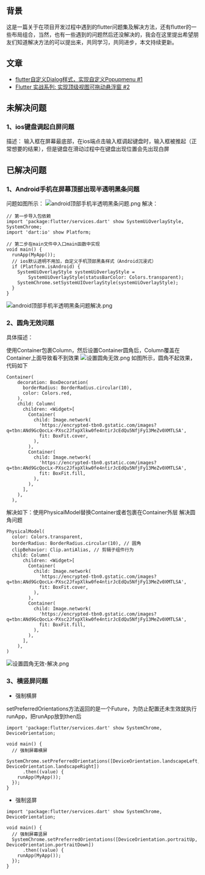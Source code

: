 ## 背景
这是一篇关于在项目开发过程中遇到的flutter问题集及解决方法，还有flutter的一些布局组合，当然，也有一些遇到的问题然后还没解决的，我会在这里提出希望朋友们知道解决方法的可以提出来，共同学习，共同进步，本文持续更新。

## 文章
* [flutter自定义Dialog样式，实现自定义Popupmenu #1](https://github.com/DIVINER-onlys/flutterBlog/issues/1)
* [Flutter 实战系列: 实现顶级视图可拖动悬浮窗 #2](https://github.com/DIVINER-onlys/flutterBlog/issues/2)
## 未解决问题
### 1、ios键盘调起白屏问题
描述： 输入框在屏幕最底部，在ios端点击输入框调起键盘时，输入框被推起（正常想要的结果），但是键盘在滑动过程中在键盘出现位置会先出现白屏

## 已解决问题
### 1、Android手机在屏幕顶部出现半透明黑条问题
问题如图所示：
![android顶部手机半透明黑条问题.png](https://user-gold-cdn.xitu.io/2019/7/21/16c14bc49b911522?w=686&h=82&f=png&s=89120)
解决：
```
// 第一步导入包依赖
import 'package:flutter/services.dart' show SystemUiOverlayStyle, SystemChrome;
import 'dart:io' show Platform;

// 第二步在main文件中入口main函数中实现
void main() {
  runApp(MyApp());
  // ios默认透明不用加，自定义手机顶部黑条样式（Android沉浸式）
  if (Platform.isAndroid) {
    SystemUiOverlayStyle systemUiOverlayStyle =
        SystemUiOverlayStyle(statusBarColor: Colors.transparent);
    SystemChrome.setSystemUIOverlayStyle(systemUiOverlayStyle);
  }
}
```

![android顶部手机半透明黑条问题解决.png](https://user-gold-cdn.xitu.io/2019/7/21/16c14dae64c27604?w=692&h=72&f=png&s=88006)

### 2、圆角无效问题
具体描述：

使用Container包裹Column，然后设置Container圆角后，Column覆盖在Container上面导致看不到效果
![设置圆角无效.png](https://user-gold-cdn.xitu.io/2019/7/21/16c14fbe82f4ac34?w=356&h=418&f=png&s=286982)
如图所示，圆角不起效果，代码如下
```
Container(
    decoration: BoxDecoration(
      borderRadius: BorderRadius.circular(10),
      color: Colors.red,
    ),
    child: Column(
      children: <Widget>[
        Container(
          child: Image.network(
            'https://encrypted-tbn0.gstatic.com/images?q=tbn:ANd9GcQocLx-PXsc2JfxpXlkw0fe4ntirJcEdQu5NfjFy13MeZv0XMTLSA',
            fit: BoxFit.cover,
          ),
        ),
        Container(
          child: Image.network(
            'https://encrypted-tbn0.gstatic.com/images?q=tbn:ANd9GcQocLx-PXsc2JfxpXlkw0fe4ntirJcEdQu5NfjFy13MeZv0XMTLSA',
            fit: BoxFit.fill,
          ),
        ),
      ],
    ),
  ),
```
解决如下：使用PhysicalModel替换Container或者包裹在Container外层 解决圆角问题
```
PhysicalModel(
  color: Colors.transparent,
  borderRadius: BorderRadius.circular(10), // 圆角
  clipBehavior: Clip.antiAlias, // 剪辑子组件行为
  child: Column(
      children: <Widget>[
        Container(
          child: Image.network(
            'https://encrypted-tbn0.gstatic.com/images?q=tbn:ANd9GcQocLx-PXsc2JfxpXlkw0fe4ntirJcEdQu5NfjFy13MeZv0XMTLSA',
            fit: BoxFit.cover,
          ),
        ),
        Container(
          child: Image.network(
            'https://encrypted-tbn0.gstatic.com/images?q=tbn:ANd9GcQocLx-PXsc2JfxpXlkw0fe4ntirJcEdQu5NfjFy13MeZv0XMTLSA',
            fit: BoxFit.fill,
          ),
        ),
      ],
    ),
)
```
![设置圆角无效-解决.png](https://user-gold-cdn.xitu.io/2019/7/21/16c1506338f65756?w=380&h=416&f=png&s=288070)

### 3、横竖屏问题
* 强制横屏

setPreferredOrientations方法返回的是一个Future，为防止配置还未生效就执行runApp，把runApp放到then后
```
import 'package:flutter/services.dart' show SystemChrome, DeviceOrientation;

void main() {
  // 强制屏幕横屏
  SystemChrome.setPreferredOrientations([DeviceOrientation.landscapeLeft, DeviceOrientation.landscapeRight])
      .then((value) {
    runApp(MyApp());
  });
}
```
* 强制竖屏
```
import 'package:flutter/services.dart' show SystemChrome, DeviceOrientation;

void main() {
  // 强制屏幕竖屏
  SystemChrome.setPreferredOrientations([DeviceOrientation.portraitUp, DeviceOrientation.portraitDown])
      .then((value) {
    runApp(MyApp());
  });
}
```
<!--## 布局-->